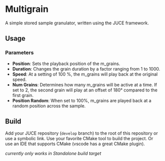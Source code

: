 # Multigrain
A simple stored sample granulator, written using the JUCE framework.

## Usage
### Parameters
- **Position**: Sets the playback position of the m_grains.
- **Duration**: Changes the grain duration by a factor ranging from 1 to 1000.
- **Speed**: At a setting of 100 %, the m_grains will play back at the original speed.
- **Num Grains**: Determines how many m_grains will be active at a time. If set to 2, the second grain will play at an offset of 180° compared to the first grain.
- **Position Random**: When set to 100%, m_grains are played back at a random position across the sample.

## Build
Add your JUCE repository (`develop` branch) to the root of this repository or use a symbolic link.
Use your favorite CMake tool to build the project. Or use an IDE that supports CMake (vscode has a great CMake plugin).


_currently only works in Standalone build target_
